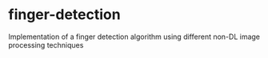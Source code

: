 # finger-detection
Implementation of a finger detection algorithm using different non-DL image processing techniques
